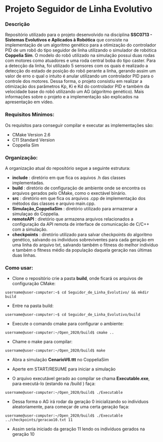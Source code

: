 # Projeto Seguidor de Linha Evolutivo

### Descrição
Repositório utilizado para o projeto desenvolvido na disciplina **SSC0713 - Sistemas Evolutivos e Aplicados à Robótica** que consiste na implementação de um algoritmo genético para a otimização do controlador PID de um robô do tipo seguidor de linha utilizando o simulador de robótica **Coppelia Sim**. O modelo do robô utilizado na simulação possui duas rodas com motores como atuadores e uma roda central boba do tipo caster. Para a detecção da linha, foi utilizado 5 sensores com os quais é realizado a detecção do estado de posição do robô perante a linha, gerando assim um valor de erro o qual o intuito é anular utilizando um controlador PID para o controle dos motores. Dessa forma, o projeto consistiu em realizar a otimização dos parâmetros Kp, Ki e Kd do controlador PID e também da velocidade base do robô utilizando um AG (algoritmo genético). Mais informações sobre o projeto e a implementação são explicados na apresentação em vídeo.


### Requisitos Mínimos:
Os requisitos para conseguir compilar e executar as implementações são:
- CMake Version 2.6
- C11 Standard Version
- Coppelia Sim

### Organização:
A organização atual do repositório segue a seguinte estrutura:
- **include** : diretório em que fica os aquivos .h das classes implementadas.
- **build** : diretório de configuração de ambiente onde se encontra os arquivos gerados pelo CMake, como o exectável binário.
- **src** : diretório em que fica os arquivos .cpp de implementação dos métodos das classes e arquivo main.cpp.
- **Simulação_CoppeliaSim** : diretório utilizado para armazenar a simulaçao do Coppelia.
- **remoteAPI** : diretório que armazena arquivos relacionados a configuração da API remota de interface de comunicação de C/C++ com a simulação.
- **checkpoints** : diretório utilizado para salvar checkpoints do algoritmo genético, salvando os indivíduos sobreviventes para cada geração em uma linha do arquivo txt, salvando também o fitness do melhor indivíduo e também o fitness médio da população daquela geração nas últimas duas linhas.

### Como usar:
- Clone o repositório crie a pasta **build**, onde ficará os arquivos de configuração CMake:
```console
username@user-computer:~$ cd Seguidor_de_Linha_Evolutivo/ && mkdir build
```
- Entre na pasta build:
```console
username@user-computer:~$ cd Seguidor_de_Linha_Evolutivo/build
```
- Execute o comando cmake para configurar o ambiente:
```console
username@user-computer:~/Open_2020/build$ cmake ..
```
- Chame o make para compilar:
```console
username@user-computer:~/Open_2020/build$ make
```
- Abra a simulação **CenarioV6.ttt** no CoppeliaSim

- Aperte em START/RESUME para iniciar a simulação

- O arquivo executável gerado ao compilar se chama **Executable.exe**, para executá-lo (estando na /build ) faça:
```console
username@user-computer:~/Open_2020/build$ ./Executable
```
- Dessa forma o AG irá rodar da geração 0 inicializando so indíviduos aleatoriamente, para começar de uma certa geração faça:
```console
username@user-computer:~/Open_2020/build$ ./Executable ../checkpoints/geracao10.txt 11
```
- Assim seria iniciado da geração 11 lendo os indivíduos gerados na geração 10